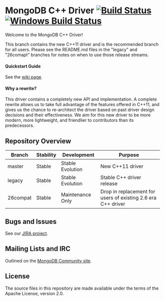 # MongoDB C++ Driver [![Build Status](https://travis-ci.org/mongodb/mongo-cxx-driver.svg?branch=master)](https://travis-ci.org/mongodb/mongo-cxx-driver)[![Windows Build Status](https://ci.appveyor.com/api/projects/status/w95xuowdjpr0img1/branch/master?svg=true)](https://ci.appveyor.com/project/markbenvenuto/mongo-cxx-driver)
Welcome to the MongoDB C++ Driver!

This branch contains the new C++11 driver and is the recommended
branch for all users. Please see the README.md files in the "legacy"
and "26comapt" branches for notes on when to use those release
streams.

#### Quickstart Guide

See the [wiki page](https://github.com/mongodb/mongo-cxx-driver/wiki/Quickstart-Guide-(New-Driver)).

#### Why a rewrite?
This driver contains a completely new API and implementation. A
complete rewrite allows us to take full advantage of the features
offered in C++11, and gives us the chance to re-architect the driver
based on past driver design decisions and their effectiveness. We aim
for this new driver to be more modern, more lightweight, and
friendlier to contributors than its predecessors.

## Repository Overview
| Branch   | Stability   | Development       | Purpose                                                      |
| -------- | ------------| ----------------- | ------------------------------------------------------------ |
| master   | Stable      | Stable Evolution  | New C++11 driver                                             |
| legacy   | Stable      | Stable Evolution  | Stable C++ driver release                                    |
| 26compat | Stable      | Maintenance Only  | Drop in replacement for users of existing 2.6 era C++ driver |

## Bugs and Issues

See our [JIRA project](http://jira.mongodb.org/browse/CXX).

## Mailing Lists and IRC

Outlined on the [MongoDB Community site](http://dochub.mongodb.org/core/community).

## License

The source files in this repository are made available under the terms of the Apache License, version 2.0.
